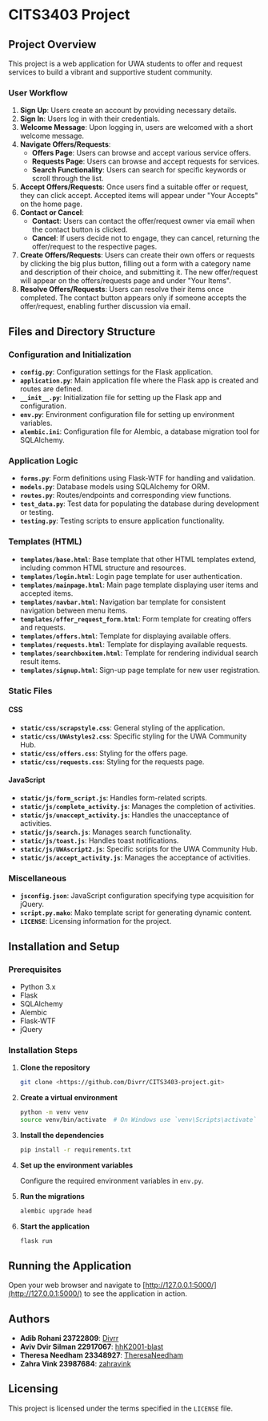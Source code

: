 # CITS3403 Project

## Project Overview

This project is a web application for UWA students to offer and request services to build a vibrant and supportive student community.

### User Workflow

1. **Sign Up**: Users create an account by providing necessary details.
2. **Sign In**: Users log in with their credentials.
3. **Welcome Message**: Upon logging in, users are welcomed with a short welcome message.
4. **Navigate Offers/Requests**:
    - **Offers Page**: Users can browse and accept various service offers.
    - **Requests Page**: Users can browse and accept requests for services.
    - **Search Functionality**: Users can search for specific keywords or scroll through the list.
5. **Accept Offers/Requests**: Once users find a suitable offer or request, they can click accept. Accepted items will appear under "Your Accepts" on the home page.
6. **Contact or Cancel**: 
    - **Contact**: Users can contact the offer/request owner via email when the contact button is clicked.
    - **Cancel**: If users decide not to engage, they can cancel, returning the offer/request to the respective pages.
7. **Create Offers/Requests**: Users can create their own offers or requests by clicking the big plus button, filling out a form with a category name and description of their choice, and submitting it. The new offer/request will appear on the offers/requests page and under "Your Items".
8. **Resolve Offers/Requests**: Users can resolve their items once completed. The contact button appears only if someone accepts the offer/request, enabling further discussion via email.

## Files and Directory Structure

### Configuration and Initialization

- **`config.py`**: Configuration settings for the Flask application.
- **`application.py`**: Main application file where the Flask app is created and routes are defined.
- **`__init__.py`**: Initialization file for setting up the Flask app and configuration.
- **`env.py`**: Environment configuration file for setting up environment variables.
- **`alembic.ini`**: Configuration file for Alembic, a database migration tool for SQLAlchemy.

### Application Logic

- **`forms.py`**: Form definitions using Flask-WTF for handling and validation.
- **`models.py`**: Database models using SQLAlchemy for ORM.
- **`routes.py`**: Routes/endpoints and corresponding view functions.
- **`test_data.py`**: Test data for populating the database during development or testing.
- **`testing.py`**: Testing scripts to ensure application functionality.

### Templates (HTML)

- **`templates/base.html`**: Base template that other HTML templates extend, including common HTML structure and resources.
- **`templates/login.html`**: Login page template for user authentication.
- **`templates/mainpage.html`**: Main page template displaying user items and accepted items.
- **`templates/navbar.html`**: Navigation bar template for consistent navigation between menu items.
- **`templates/offer_request_form.html`**: Form template for creating offers and requests.
- **`templates/offers.html`**: Template for displaying available offers.
- **`templates/requests.html`**: Template for displaying available requests.
- **`templates/searchboxitem.html`**: Template for rendering individual search result items.
- **`templates/signup.html`**: Sign-up page template for new user registration.

### Static Files

#### CSS

- **`static/css/scrapstyle.css`**: General styling of the application.
- **`static/css/UWAstyles2.css`**: Specific styling for the UWA Community Hub.
- **`static/css/offers.css`**: Styling for the offers page.
- **`static/css/requests.css`**: Styling for the requests page.

#### JavaScript

- **`static/js/form_script.js`**: Handles form-related scripts.
- **`static/js/complete_activity.js`**: Manages the completion of activities.
- **`static/js/unaccept_activity.js`**: Handles the unacceptance of activities.
- **`static/js/search.js`**: Manages search functionality.
- **`static/js/toast.js`**: Handles toast notifications.
- **`static/js/UWAscript2.js`**: Specific scripts for the UWA Community Hub.
- **`static/js/accept_activity.js`**: Manages the acceptance of activities.

### Miscellaneous

- **`jsconfig.json`**: JavaScript configuration specifying type acquisition for jQuery.
- **`script.py.mako`**: Mako template script for generating dynamic content.
- **`LICENSE`**: Licensing information for the project.

## Installation and Setup

### Prerequisites

- Python 3.x
- Flask
- SQLAlchemy
- Alembic
- Flask-WTF
- jQuery

### Installation Steps

1. **Clone the repository**

    ```bash
    git clone <https://github.com/Divrr/CITS3403-project.git>
    ```

2. **Create a virtual environment**

    ```bash
    python -m venv venv
    source venv/bin/activate  # On Windows use `venv\Scripts\activate`
    ```

3. **Install the dependencies**

    ```bash
    pip install -r requirements.txt
    ```

4. **Set up the environment variables**

    Configure the required environment variables in `env.py`.

5. **Run the migrations**

    ```bash
    alembic upgrade head
    ```

6. **Start the application**

    ```bash
    flask run
    ```

## Running the Application

Open your web browser and navigate to [http://127.0.0.1:5000/](http://127.0.0.1:5000/) to see the application in action.

## Authors

- **Adib Rohani 23722809**: [Divrr](https://github.com/Divrr)
- **Aviv Dvir Silman 22917067**: [hhK2001-blast](https://github.com/hhK2001-blast)
- **Theresa Needham 23348927**: [TheresaNeedham](https://github.com/TheresaNeedham)
- **Zahra Vink 23987684**: [zahravink](https://github.com/zahravink)

## Licensing

This project is licensed under the terms specified in the `LICENSE` file.
